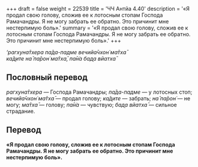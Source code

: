 +++
draft = false
weight = 22539
title = 'ЧЧ Антйа 4.40'
description = '«Я продал свою голову, сложив ее к лотосным стопам Господа Рамачандры. Я не могу забрать ее обратно. Это причинит мне нестерпимую боль».'
summary = '«Я продал свою голову, сложив ее к лотосным стопам Господа Рамачандры. Я не могу забрать ее обратно. Это причинит мне нестерпимую боль».'
+++

_‘рагхуна̄тхера па̄да-падме вечийа̄чхон̇ ма̄тха̄  
ка̄д̣ите на̄ па̄рон̇ ма̄тха̄, па̄н̇а бад̣а вйатха̄_

## Пословный перевод

_рагхуна̄тхера_ — Господа Рамачандры; _па̄да_\-_падме_ — у лотосных стоп; _вечийа̄чхон̇_ _ма̄тха̄_ — продал голову; _ка̄д̣ите_ — забрать; _на̄_ _па̄рон̇_ — не могу; _ма̄тха̄_ — голову; _па̄н̇а_ — чувствую; _бад̣а_ _вйатха̄_ — сильное страдание.

## Перевод

**«Я продал свою голову, сложив ее к лотосным стопам Господа Рамачандры. Я не могу забрать ее обратно. Это причинит мне нестерпимую боль».**
